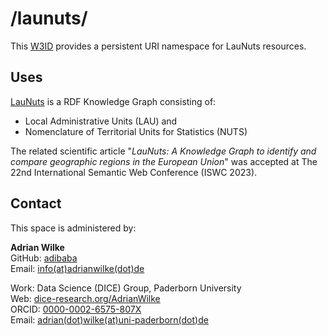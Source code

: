 # /launuts/

This [W3ID](https://w3id.org) provides a persistent URI namespace for LauNuts resources.


## Uses

[LauNuts](https://github.com/adibaba/LauNuts) is a RDF Knowledge Graph consisting of:

- Local Administrative Units (LAU) and
- Nomenclature of Territorial Units for Statistics (NUTS)

The related scientific article "*LauNuts: A Knowledge Graph to identify and compare geographic regions in the European Union*" was accepted at The 22nd International Semantic Web Conference (ISWC 2023).


## Contact

This space is administered by:  

**Adrian Wilke**  
GitHub: [adibaba](https://github.com/adibaba)  
Email: [info(at)adrianwilke(dot)de](mailto:info(at)adrianwilke(dot)de)

Work: Data Science (DICE) Group, Paderborn University  
Web: [dice-research.org/AdrianWilke](https://dice-research.org/AdrianWilke)  
ORCID: [0000-0002-6575-807X](https://orcid.org/0000-0002-6575-807X)  
Email: [adrian(dot)wilke(at)uni-paderborn(dot)de](mailto:adrian(dot)wilke(at)uni-paderborn(dot)de)
